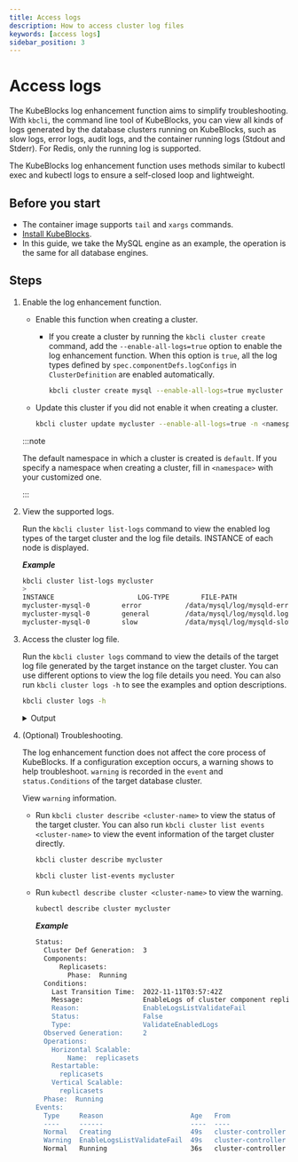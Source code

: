 ```yaml
---
title: Access logs
description: How to access cluster log files
keywords: [access logs]
sidebar_position: 3
---
```


# Access logs

The KubeBlocks log enhancement function aims to simplify troubleshooting. With `kbcli`, the command line tool of KubeBlocks, you can view all kinds of logs generated by the database clusters running on KubeBlocks, such as slow logs, error logs, audit logs, and the container running logs (Stdout and Stderr). For Redis, only the running log is supported.

The KubeBlocks log enhancement function uses methods similar to kubectl exec and kubectl logs to ensure a self-closed loop and lightweight.

## Before you start

- The container image supports `tail` and `xargs` commands.
- [Install KubeBlocks](./../installation/install-kubeblocks.md).
- In this guide, we take the MySQL engine as an example, the operation is the same for all database engines.

## Steps

1. Enable the log enhancement function.

   * Enable this function when creating a cluster.

     * If you create a cluster by running the `kbcli cluster create` command, add the `--enable-all-logs=true` option to enable the log enhancement function. When this option is `true`, all the log types defined by `spec.componentDefs.logConfigs` in `ClusterDefinition` are enabled automatically.

       ```bash
       kbcli cluster create mysql --enable-all-logs=true mycluster
       ```

   * Update this cluster if you did not enable it when creating a cluster.

       ```bash
       kbcli cluster update mycluster --enable-all-logs=true -n <namespace>
       ```

    :::note

    The default namespace in which a cluster is created is `default`. If you specify a namespace when creating a cluster, fill in `<namespace>` with your customized one.

    :::

2. View the supported logs.

   Run the `kbcli cluster list-logs` command to view the enabled log types of the target cluster and the log file details. INSTANCE of each node is displayed.

   ***Example***

   ```bash
   kbcli cluster list-logs mycluster
   >
   INSTANCE                     LOG-TYPE        FILE-PATH                                   SIZE        LAST-WRITTEN                          COMPONENT
   mycluster-mysql-0        error           /data/mysql/log/mysqld-error.log            6.4K        Feb 06, 2023 09:13 (UTC+00:00)        mysql
   mycluster-mysql-0        general         /data/mysql/log/mysqld.log                  5.9M        Feb 06, 2023 09:13 (UTC+00:00)        mysql
   mycluster-mysql-0        slow            /data/mysql/log/mysqld-slowquery.log        794         Feb 06, 2023 09:13 (UTC+00:00)        mysql       
   ```

3. Access the cluster log file.

   Run the `kbcli cluster logs` command to view the details of the target log file generated by the target instance on the target cluster. You can use different options to view the log file details you need.
   You can also run `kbcli cluster logs -h` to see the examples and option descriptions.

   ```bash
   kbcli cluster logs -h
   ```

    <details>

    <summary>Output</summary>

   ```bash
   Access cluster log file

   Examples:
     # Return snapshot logs from cluster mycluster with default primary instance (stdout)
     kbcli cluster logs mycluster

     # Display only the most recent 20 lines from cluster mycluster with default primary instance (stdout)
     kbcli cluster logs --tail=20 mycluster

     # Return snapshot logs from cluster mycluster with specify instance my-instance-0 (stdout)
     kbcli cluster logs mycluster --instance my-instance-0

     # Return snapshot logs from cluster mycluster with specify instance my-instance-0 and specify container
     # my-container (stdout)
     kbcli cluster logs mycluster --instance my-instance-0 -c my-container

     # Return slow logs from cluster mycluster with default primary instance
     kbcli cluster logs mycluster --file-type=slow

     # Begin streaming the slow logs from cluster mycluster with default primary instance
     kbcli cluster logs -f mycluster --file-type=slow

     # Return the specify file logs from cluster mycluster with specify instance my-instance-0
     kbcli cluster logs mycluster --instance my-instance-0 --file-path=/var/log/yum.log

     # Return the specify file logs from cluster mycluster with specify instance my-instance-0 and specify
     # container my-container
     kbcli cluster logs mycluster --instance my-instance-0 -c my-container --file-path=/var/log/yum.log
   ```
   </details>

4. (Optional) Troubleshooting.

     The log enhancement function does not affect the core process of KubeBlocks. If a configuration exception occurs, a warning shows to help troubleshoot.
     `warning` is recorded in the `event` and `status.Conditions` of the target database cluster.

     View `warning` information.

     - Run `kbcli cluster describe <cluster-name>` to view the status of the target cluster. You can also run `kbcli cluster list events <cluster-name>` to view the event information of the target cluster directly.

       ```bash
       kbcli cluster describe mycluster
       ```

       ```bash
       kbcli cluster list-events mycluster
       ```

     - Run `kubectl describe cluster <cluster-name>` to view the warning.

       ```bash
       kubectl describe cluster mycluster
       ```
  
        ***Example***

        ```bash
        Status:
          Cluster Def Generation:  3
          Components:
              Replicasets:
                Phase:  Running
          Conditions:
            Last Transition Time:  2022-11-11T03:57:42Z
            Message:               EnableLogs of cluster component replicasets has invalid value [errora slowa] which isn't defined in cluster definition component replicasets
            Reason:                EnableLogsListValidateFail
            Status:                False
            Type:                  ValidateEnabledLogs
          Observed Generation:     2
          Operations:
            Horizontal Scalable:
                Name:  replicasets
            Restartable:
              replicasets
            Vertical Scalable:
              replicasets
          Phase:  Running
        Events:
          Type     Reason                      Age   From                Message
          ----     ------                      ----  ----                -------
          Normal   Creating                    49s   cluster-controller  Start Creating in Cluster: release-name-error
          Warning  EnableLogsListValidateFail  49s   cluster-controller  EnableLogs of cluster component replicasets has invalid value [errora slowa] which isn't defined in cluster definition component replicasets
          Normal   Running                     36s   cluster-controller  Cluster: release-name-error is ready, current phase is Running
        ```
